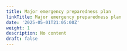 ```yaml
---
title: Major emergency preparedness plan
linkTitle: Major emergency preparedness plan
date: '2025-05-01T21:05:00Z'
weight: 1
description: No content
draft: false
---
```



